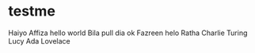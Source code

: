 # testme
Haiyo
Affiza
hello world
Bila pull dia ok
Fazreen
helo
Ratha
Charlie
Turing
Lucy 
Ada
Lovelace
